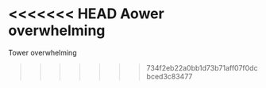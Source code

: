

<<<<<<< HEAD
Aower overwhelming
=======
Tower overwhelming
>>>>>>> 734f2eb22a0bb1d73b71aff07f0dcbced3c83477


